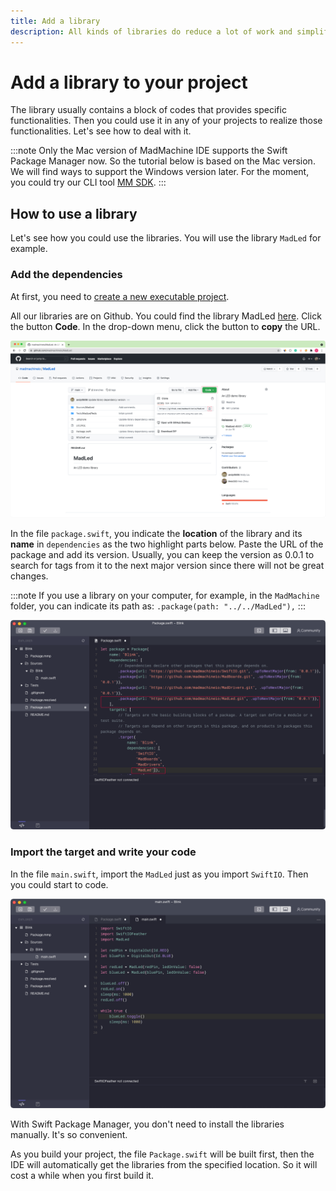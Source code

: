 ```yaml
---
title: Add a library
description: All kinds of libraries do reduce a lot of work and simplify your code. So how can you add it to all projects?
---
```


# Add a library to your project

The library usually contains a block of codes that provides specific functionalities. Then you could use it in any of your projects to realize those functionalities. Let's see how to deal with it.

:::note
Only the Mac version of MadMachine IDE supports the Swift Package Manager now. So the tutorial below is based on the Mac version. We will find ways to support the Windows version later. For the moment, you could try our CLI tool [MM SDK](use-mm-sdk.md).
:::


## How to use a library

Let's see how you could use the libraries. You will use the library `MadLed` for example.  

### Add the dependencies

At first, you need to [create a new executable project](create-new-project.md).

All our libraries are on Github. You could find the library MadLed [here](https://github.com/madmachineio/MadLed). Click the button **Code**. In the drop-down menu, click the button to **copy** the URL.

![get the location of the library](img/github.png)

In the file `package.swift`, you indicate the **location** of the library and its **name** in `dependencies` as the two highlight parts below. Paste the URL of the package and add its version. Usually, you can keep the version as 0.0.1 to search for tags from it to the next major version since there will not be great changes.

:::note
If you use a library on your computer, for example, in the `MadMachine` folder, you can indicate its path as: `.package(path: "../../MadLed"),`
:::

![](img/dependency.png)

### Import the target and write your code

In the file `main.swift`, import the `MadLed` just as you import `SwiftIO`. Then you could start to code.

![](img/code.png)

With Swift Package Manager, you don't need to install the libraries manually. It's so convenient.

As you build your project, the file `Package.swift` will be built first, then the IDE will automatically get the libraries from the specified location. So it will cost a while when you first build it.
